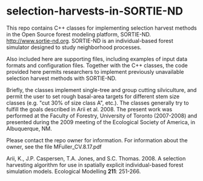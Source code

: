 # selection-harvests-in-SORTIE-ND
This repo contains C++ classes for implementing selection harvest methods in the Open Source forest modeling platform, SORTIE-ND.
http://www.sortie-nd.org. SORTIE-ND  is an individual-based forest simulator designed to study neighborhood processes.

Also included here are supporting files, including examples of input data formats and configuration files. Together with the C++ classes, the code provided here permits researchers to implement previously unavailable selection harvest methods with SORTIE-ND.

Briefly, the classes implement single-tree and group cutting silviculture, and permit the user to set rough basal-area targets for different stem size classes (e.g. "cut 30% of size class A", etc.). The classes generally try to fulfill the goals described in Arii et al. 2008.  The present work was performed at the Faculty of Forestry, University of Toronto (2007-2008) and presented during the 2009 meeting of the Ecological Society of America, in Albuquerque, NM.

Please contact the repo owner for information. 
For information about the owner, see the file MFuller_CV.8.17.pdf

Arii, K., J.P. Caspersen, T.A. Jones, and S.C. Thomas. 2008. A selection harvesting algorithm for use in spatially explicit individual-based forest simulation models. Ecological Modelling **211**: 251-266.

